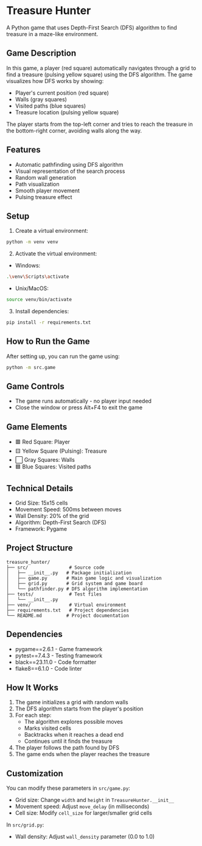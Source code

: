 # Treasure Hunter

A Python game that uses Depth-First Search (DFS) algorithm to find treasure in a maze-like environment.

## Game Description

In this game, a player (red square) automatically navigates through a grid to find a treasure (pulsing yellow square) using the DFS algorithm. The game visualizes how DFS works by showing:

-   Player's current position (red square)
-   Walls (gray squares)
-   Visited paths (blue squares)
-   Treasure location (pulsing yellow square)

The player starts from the top-left corner and tries to reach the treasure in the bottom-right corner, avoiding walls along the way.

## Features

-   Automatic pathfinding using DFS algorithm
-   Visual representation of the search process
-   Random wall generation
-   Path visualization
-   Smooth player movement
-   Pulsing treasure effect

## Setup

1. Create a virtual environment:

```bash
python -m venv venv
```

2. Activate the virtual environment:

-   Windows:

```bash
.\venv\Scripts\activate
```

-   Unix/MacOS:

```bash
source venv/bin/activate
```

3. Install dependencies:

```bash
pip install -r requirements.txt
```

## How to Run the Game

After setting up, you can run the game using:

```bash
python -m src.game
```

## Game Controls

-   The game runs automatically - no player input needed
-   Close the window or press Alt+F4 to exit the game

## Game Elements

-   🟥 Red Square: Player
-   🟨 Yellow Square (Pulsing): Treasure
-   ⬜ Gray Squares: Walls
-   🟦 Blue Squares: Visited paths

## Technical Details

-   Grid Size: 15x15 cells
-   Movement Speed: 500ms between moves
-   Wall Density: 20% of the grid
-   Algorithm: Depth-First Search (DFS)
-   Framework: Pygame

## Project Structure

```
treasure_hunter/
├── src/               # Source code
│   ├── __init__.py   # Package initialization
│   ├── game.py       # Main game logic and visualization
│   ├── grid.py       # Grid system and game board
│   └── pathfinder.py # DFS algorithm implementation
├── tests/             # Test files
│   └── __init__.py
├── venv/              # Virtual environment
├── requirements.txt   # Project dependencies
└── README.md         # Project documentation
```

## Dependencies

-   pygame==2.6.1 - Game framework
-   pytest==7.4.3 - Testing framework
-   black==23.11.0 - Code formatter
-   flake8==6.1.0 - Code linter

## How It Works

1. The game initializes a grid with random walls
2. The DFS algorithm starts from the player's position
3. For each step:
    - The algorithm explores possible moves
    - Marks visited cells
    - Backtracks when it reaches a dead end
    - Continues until it finds the treasure
4. The player follows the path found by DFS
5. The game ends when the player reaches the treasure

## Customization

You can modify these parameters in `src/game.py`:

-   Grid size: Change `width` and `height` in `TreasureHunter.__init__`
-   Movement speed: Adjust `move_delay` (in milliseconds)
-   Cell size: Modify `cell_size` for larger/smaller grid cells

In `src/grid.py`:

-   Wall density: Adjust `wall_density` parameter (0.0 to 1.0)
